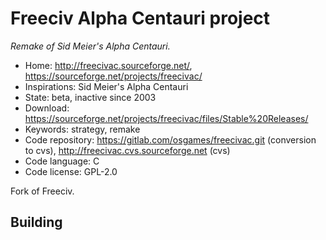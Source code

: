 # Freeciv Alpha Centauri project

_Remake of Sid Meier's Alpha Centauri._

- Home: http://freecivac.sourceforge.net/, https://sourceforge.net/projects/freecivac/
- Inspirations: Sid Meier's Alpha Centauri
- State: beta, inactive since 2003
- Download: https://sourceforge.net/projects/freecivac/files/Stable%20Releases/
- Keywords: strategy, remake
- Code repository: https://gitlab.com/osgames/freecivac.git (conversion to cvs), http://freecivac.cvs.sourceforge.net (cvs)
- Code language: C
- Code license: GPL-2.0

Fork of Freeciv.

## Building
